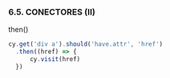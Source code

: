 ### 6.5. CONECTORES (II)
 
then()
```ts
cy.get('div a').should('have.attr', 'href')
  .then((href) => {
      cy.visit(href)        
  })
```